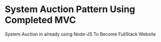 # System Auction Pattern Using Completed MVC

System Auction in already using Node-JS To Become FullStack Website 